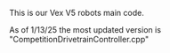 This is our Vex V5 robots main code.

As of 1/13/25 the most updated version is "CompetitionDrivetrainController.cpp"
